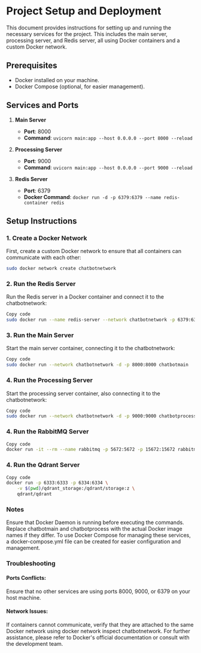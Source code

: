 # Project Setup and Deployment

This document provides instructions for setting up and running the necessary services for the project. This includes the main server, processing server, and Redis server, all using Docker containers and a custom Docker network.

## Prerequisites

- Docker installed on your machine.
- Docker Compose (optional, for easier management).

## Services and Ports

1. **Main Server**

   - **Port**: 8000
   - **Command**: `uvicorn main:app --host 0.0.0.0 --port 8000 --reload`

2. **Processing Server**

   - **Port**: 9000
   - **Command**: `uvicorn main:app --host 0.0.0.0 --port 9000 --reload`

3. **Redis Server**
   - **Port**: 6379
   - **Docker Command**: `docker run -d -p 6379:6379 --name redis-container redis`

## Setup Instructions

### 1. Create a Docker Network

First, create a custom Docker network to ensure that all containers can communicate with each other:

```bash
sudo docker network create chatbotnetwork
```

### 2. Run the Redis Server

Run the Redis server in a Docker container and connect it to the chatbotnetwork:

```bash
Copy code
sudo docker run --name redis-server --network chatbotnetwork -p 6379:6379 -d redis
```

### 3. Run the Main Server

Start the main server container, connecting it to the chatbotnetwork:

```bash
Copy code
sudo docker run --network chatbotnetwork -d -p 8000:8000 chatbotmain
```

### 4. Run the Processing Server

Start the processing server container, also connecting it to the chatbotnetwork:

```bash
Copy code
sudo docker run --network chatbotnetwork -d -p 9000:9000 chatbotprocess
```

### 4. Run the RabbitMQ Server

```bash
Copy code
docker run -it --rm --name rabbitmq -p 5672:5672 -p 15672:15672 rabbitmq:3.13-management
```

### 4. Run the Qdrant Server

```bash
Copy code
docker run -p 6333:6333 -p 6334:6334 \
    -v $(pwd)/qdrant_storage:/qdrant/storage:z \
    qdrant/qdrant
```

### Notes

Ensure that Docker Daemon is running before executing the commands.
Replace chatbotmain and chatbotprocess with the actual Docker image names if they differ.
To use Docker Compose for managing these services, a docker-compose.yml file can be created for easier configuration and management.

### Troubleshooting

#### Ports Conflicts:

Ensure that no other services are using ports 8000, 9000, or 6379 on your host machine.

#### Network Issues:

If containers cannot communicate, verify that they are attached to the same Docker network using docker network inspect chatbotnetwork.
For further assistance, please refer to Docker's official documentation or consult with the development team.

